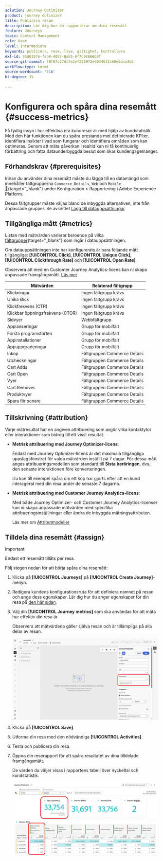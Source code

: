 ```yaml
---
solution: Journey Optimizer
product: journey optimizer
title: Publicera resan
description: Lär dig hur du rapporterar om dina resemått
feature: Journeys
topic: Content Management
role: User
level: Intermediate
keywords: publicera, resa, live, giltighet, kontrollera
exl-id: 95d0267e-fab4-4057-8ab5-6f7c9c866b0f
source-git-commit: f8f07c27dc7e2ef223972e9044042c60e6dca4c8
workflow-type: tm+mt
source-wordcount: '516'
ht-degree: 1%

---
```


# Konfigurera och spåra dina resemått {#success-metrics}

Få tydlig insyn i hur effektiva era kundresor är med hjälp av kundstatistik. Med den här funktionen kan du spåra prestanda mot definierade KPI:er, identifiera insikter i vad som fungerar och identifiera områden som kan optimeras. Genom att mäta påverkan i realtid kan ni få kontinuerlig förbättring och fatta dataunderbyggda beslut som ökar kundengagemanget.

## Förhandskrav {#prerequisites}

Innan du använder dina resemått måste du lägga till en datamängd som innehåller fältgrupperna `Commerce Details`, `Web` och `Mobile` [&#128279;](https://experienceleague.adobe.com/docs/experience-platform/xdm/tutorials/create-schema-ui.html#field-group){target="_blank"} under Konfiguration > Rapportering i Adobe Experience Platform.

Dessa fältgrupper måste väljas bland de inbyggda alternativen, inte från anpassade grupper. Se avsnittet [Lägg till datauppsättningar](../reports/reporting-configuration.md#add-datasets).

## Tillgängliga mått {#metrics}

Listan med mätvärden varierar beroende på vilka [fältgrupper](https://experienceleague.adobe.com/docs/experience-platform/xdm/tutorials/create-schema-ui.html#field-group){target="_blank"} som ingår i datauppsättningen.

Om datauppsättningen inte har konfigurerats är bara följande mått tillgängliga: **[!UICONTROL Click]**, **[!UICONTROL Unique Click]**, **[!UICONTROL Clickthrough Rate]** och **[!UICONTROL Open Rate]**.

Observera att med en Customer Journey Analytics-licens kan ni skapa anpassade framgångsmått. [Läs mer](https://experienceleague.adobe.com/en/docs/analytics-platform/using/cja-components/cja-calcmetrics/cm-workflow/participation-metric)


| Mätvärden | Relaterad fältgrupp |
|-|-|
| Klickningar | Ingen fältgrupp krävs |
| Unika klick | Ingen fältgrupp krävs |
| Klickfrekvens (CTR) | Ingen fältgrupp krävs |
| Klickbar öppningsfrekvens (CTOR) | Ingen fältgrupp krävs |
| Sidvyer | Webbfältgrupp |
| Applanseringar | Grupp för mobilfält |
| Första programstarten | Grupp för mobilfält |
| Appinstallationer | Grupp för mobilfält |
| Appuppgraderingar | Grupp för mobilfält |
| Inköp | Fältgruppen Commerce Details |
| Utcheckningar | Fältgruppen Commerce Details |
| Cart Adds | Fältgruppen Commerce Details |
| Cart Open | Fältgruppen Commerce Details |
| Vyer | Fältgruppen Commerce Details |
| Cart Removes | Fältgruppen Commerce Details |
| Produktvyer | Fältgruppen Commerce Details |
| Spara för senare | Fältgruppen Commerce Details |

## Tillskrivning {#attribution}

Varje mätresultat har en angiven attribuering som avgör vilka kontaktytor eller interaktioner som bidrog till ett visst resultat.

* **Metrisk attribuering med Journey Optimizer-licens**:

  Endast med Journey Optimizer-licens är det maximala tillgängliga uppslagsfönstret för valda mätvärden inställt på 7 dagar. För dessa mått anges attribueringsmodellen som standard till **Sista beröringen**, dvs. den senaste interaktionen före konverteringen.

  Du kan till exempel spåra om ett köp har gjorts efter att en kund interagerat med din resa under de senaste 7 dagarna.

* **Metrisk attribuering med Customer Journey Analytics-licens**:

  Med både Journey Optimizer- och Customer Journey Analytics-licenser kan ni skapa anpassade mätvärden med specifika attribueringsinställningar eller ändra de inbyggda mätningsattributen.

  Läs mer om [Attributmodeller](https://experienceleague.adobe.com/en/docs/analytics-platform/using/cja-dataviews/component-settings/attribution#attribution-models)

## Tilldela dina resemått {#assign}

>[!IMPORTANT]
>
>Endast ett resemått tillåts per resa.

Följ stegen nedan för att börja spåra dina resemått:

1. Klicka på **[!UICONTROL Journeys]** på **[!UICONTROL Create Journey]**-menyn.

1. Redigera kundens konfigurationsruta för att definiera namnet på resan och ange dess egenskaper. Lär dig hur du anger egenskaper för din resa på [den här sidan](../building-journeys/journey-properties.md).

1. Välj din **[!UICONTROL Journey metrics]** som ska användas för att mäta hur effektiv din resa är.

   Observera att mätvärdena gäller själva resan och är tillämpliga på alla delar av resan.

   ![](assets/success_metric.png)

1. Klicka på **[!UICONTROL Save]**.

1. Utforma din resa med den nödvändiga **[!UICONTROL Activities]**.

1. Testa och publicera din resa.

1. Öppna din reserapport för att spåra resultatet av dina tilldelade framgångsmått.

   De värden du väljer visas i rapportens tabell över nyckeltal och kundstatistik.

   ![](assets/success_metric_2.png)

